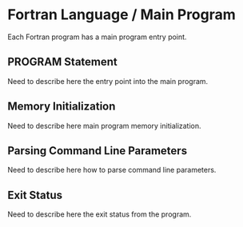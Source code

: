 # Fortran Language / Main Program

Each Fortran program has a main program entry point.

## PROGRAM Statement

Need to describe here the entry point into the main program.

## Memory Initialization

Need to describe here main program memory initialization.

## Parsing Command Line Parameters

Need to describe here how to parse command line parameters.

## Exit Status

Need to describe here the exit status from the program.

